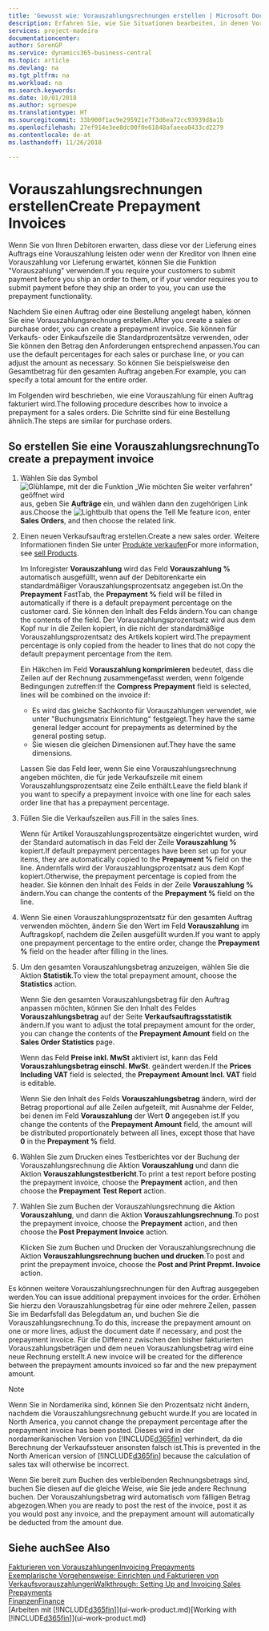 ```yaml
---
title: 'Gewusst wie: Vorauszahlungsrechnungen erstellen | Microsoft Docs'
description: Erfahren Sie, wie Sie Situationen bearbeiten, in denen Vorauszahlung gefordert wird, oder Ihr Kreditor dies fordert.
services: project-madeira
documentationcenter: 
author: SorenGP
ms.service: dynamics365-business-central
ms.topic: article
ms.devlang: na
ms.tgt_pltfrm: na
ms.workload: na
ms.search.keywords: 
ms.date: 10/01/2018
ms.author: sgroespe
ms.translationtype: HT
ms.sourcegitcommit: 33b900f1ac9e295921e7f3d6ea72cc93939d8a1b
ms.openlocfilehash: 27ef914e3ee8dc00f0e61848afaeea0433cd2279
ms.contentlocale: de-at
ms.lasthandoff: 11/26/2018

---
```

# <a name="create-prepayment-invoices"></a><span data-ttu-id="2bc85-103">Vorauszahlungsrechnungen erstellen</span><span class="sxs-lookup"><span data-stu-id="2bc85-103">Create Prepayment Invoices</span></span>
<span data-ttu-id="2bc85-104">Wenn Sie von Ihren Debitoren erwarten, dass diese vor der Lieferung eines Auftrags eine Vorauszahlung leisten oder wenn der Kreditor von Ihnen eine Vorauszahlung vor Lieferung erwartet, können Sie die Funktion "Vorauszahlung" verwenden.</span><span class="sxs-lookup"><span data-stu-id="2bc85-104">If you require your customers to submit payment before you ship an order to them, or if your vendor requires you to submit payment before they ship an order to you, you can use the prepayment functionality.</span></span>  

<span data-ttu-id="2bc85-105">Nachdem Sie einen Auftrag oder eine Bestellung angelegt haben, können Sie eine Vorauszahlungsrechnung erstellen.</span><span class="sxs-lookup"><span data-stu-id="2bc85-105">After you create a sales or purchase order, you can create a prepayment invoice.</span></span> <span data-ttu-id="2bc85-106">Sie können für Verkaufs- oder Einkaufszeile die Standardprozentsätze verwenden, oder Sie können den Betrag den Anforderungen entsprechend anpassen.</span><span class="sxs-lookup"><span data-stu-id="2bc85-106">You can use the default percentages for each sales or purchase line, or you can adjust the amount as necessary.</span></span> <span data-ttu-id="2bc85-107">So können Sie beispielsweise den Gesamtbetrag für den gesamten Auftrag angeben.</span><span class="sxs-lookup"><span data-stu-id="2bc85-107">For example, you can specify a total amount for the entire order.</span></span>  

<span data-ttu-id="2bc85-108">Im Folgenden wird beschrieben, wie eine Vorauszahlung für einen Auftrag fakturiert wird.</span><span class="sxs-lookup"><span data-stu-id="2bc85-108">The following procedure describes how to invoice a prepayment for a sales orders.</span></span> <span data-ttu-id="2bc85-109">Die Schritte sind für eine Bestellung ähnlich.</span><span class="sxs-lookup"><span data-stu-id="2bc85-109">The steps are similar for purchase orders.</span></span>  

## <a name="to-create-a-prepayment-invoice"></a><span data-ttu-id="2bc85-110">So erstellen Sie eine Vorauszahlungsrechnung</span><span class="sxs-lookup"><span data-stu-id="2bc85-110">To create a prepayment invoice</span></span>  
1. <span data-ttu-id="2bc85-111">Wählen Sie das Symbol ![Glühlampe, mit der die Funktion „Wie möchten Sie weiter verfahren“ geöffnet wird](media/ui-search/search_small.png "Wie möchten Sie weiter verfahren?") aus, geben Sie **Aufträge** ein, und wählen dann den zugehörigen Link aus.</span><span class="sxs-lookup"><span data-stu-id="2bc85-111">Choose the ![Lightbulb that opens the Tell Me feature](media/ui-search/search_small.png "Tell me what you want to do") icon, enter **Sales Orders**, and then choose the related link.</span></span>  
2. <span data-ttu-id="2bc85-112">Einen neuen Verkaufsauftrag erstellen.</span><span class="sxs-lookup"><span data-stu-id="2bc85-112">Create a new sales order.</span></span> <span data-ttu-id="2bc85-113">Weitere Informationen finden Sie unter [Produkte verkaufen](sales-how-sell-products.md)</span><span class="sxs-lookup"><span data-stu-id="2bc85-113">For more information, see [sell Products](sales-how-sell-products.md).</span></span>  

    <span data-ttu-id="2bc85-114">Im Inforegister **Vorauszahlung** wird das Feld **Vorauszahlung %** automatisch ausgefüllt, wenn auf der Debitorenkarte ein standardmäßiger Vorauszahlungsprozentsatz angegeben ist.</span><span class="sxs-lookup"><span data-stu-id="2bc85-114">On the **Prepayment** FastTab, the **Prepayment %** field will be filled in automatically if there is a default prepayment percentage on the customer card.</span></span> <span data-ttu-id="2bc85-115">Sie können den Inhalt des Felds ändern.</span><span class="sxs-lookup"><span data-stu-id="2bc85-115">You can change the contents of the field.</span></span> <span data-ttu-id="2bc85-116">Der Vorauszahlungsprozentsatz wird aus dem Kopf nur in die Zeilen kopiert, in die nicht der standardmäßige Vorauszahlungsprozentsatz des Artikels kopiert wird.</span><span class="sxs-lookup"><span data-stu-id="2bc85-116">The prepayment percentage is only copied from the header to lines that do not copy the default prepayment percentage from the item.</span></span>  

    <span data-ttu-id="2bc85-117">Ein Häkchen im Feld **Vorauszahlung komprimieren** bedeutet, dass die Zeilen auf der Rechnung zusammengefasst werden, wenn folgende Bedingungen zutreffen:</span><span class="sxs-lookup"><span data-stu-id="2bc85-117">If the **Compress Prepayment** field is selected, lines will be combined on the invoice if:</span></span>  
    - <span data-ttu-id="2bc85-118">Es wird das gleiche Sachkonto für Vorauszahlungen verwendet, wie unter "Buchungsmatrix Einrichtung" festgelegt.</span><span class="sxs-lookup"><span data-stu-id="2bc85-118">They have the same general ledger account for prepayments as determined by the general posting setup.</span></span>  
    - <span data-ttu-id="2bc85-119">Sie wiesen die gleichen Dimensionen auf.</span><span class="sxs-lookup"><span data-stu-id="2bc85-119">They have the same dimensions.</span></span>  

    <span data-ttu-id="2bc85-120">Lassen Sie das Feld leer, wenn Sie eine Vorauszahlungsrechnung angeben möchten, die für jede Verkaufszeile mit einem Vorauszahlungsprozentsatz eine Zeile enthält.</span><span class="sxs-lookup"><span data-stu-id="2bc85-120">Leave the field blank if you want to specify a prepayment invoice with one line for each sales order line that has a prepayment percentage.</span></span>  

3. <span data-ttu-id="2bc85-121">Füllen Sie die Verkaufszeilen aus.</span><span class="sxs-lookup"><span data-stu-id="2bc85-121">Fill in the sales lines.</span></span>  

    <span data-ttu-id="2bc85-122">Wenn für Artikel Vorauszahlungsprozentsätze eingerichtet wurden, wird der Standard automatisch in das Feld  der Zeile **Vorauszahlung %** kopiert.</span><span class="sxs-lookup"><span data-stu-id="2bc85-122">If default prepayment percentages have been set up for your items, they are automatically copied to the **Prepayment %** field on the line.</span></span> <span data-ttu-id="2bc85-123">Andernfalls wird der Vorauszahlungsprozentsatz aus dem Kopf kopiert.</span><span class="sxs-lookup"><span data-stu-id="2bc85-123">Otherwise, the prepayment percentage is copied from the header.</span></span> <span data-ttu-id="2bc85-124">Sie können den Inhalt des Felds  in der Zeile **Vorauszahlung %** ändern.</span><span class="sxs-lookup"><span data-stu-id="2bc85-124">You can change the contents of the **Prepayment %** field on the line.</span></span>  
4. <span data-ttu-id="2bc85-125">Wenn Sie einen Vorauszahlungsprozentsatz für den gesamten Auftrag verwenden möchten, ändern Sie den Wert im Feld **Vorauszahlung** im Auftragskopf, nachdem die Zeilen ausgefüllt wurden.</span><span class="sxs-lookup"><span data-stu-id="2bc85-125">If you want to apply one prepayment percentage to the entire order, change the **Prepayment %** field on the header after filling in the lines.</span></span>  
5. <span data-ttu-id="2bc85-126">Um den gesamten Vorauszahlungsbetrag anzuzeigen, wählen Sie die Aktion **Statistik**.</span><span class="sxs-lookup"><span data-stu-id="2bc85-126">To view the total prepayment amount, choose the **Statistics** action.</span></span>

    <span data-ttu-id="2bc85-127">Wenn Sie den gesamten Vorauszahlungsbetrag für den Auftrag anpassen möchten, können Sie den Inhalt des Feldes **Vorauszahlungsbetrag** auf der Seite **Verkaufsauftragsstatistik** ändern.</span><span class="sxs-lookup"><span data-stu-id="2bc85-127">If you want to adjust the total prepayment amount for the order, you can change the contents of the **Prepayment Amount** field on the **Sales Order Statistics** page.</span></span>  

    <span data-ttu-id="2bc85-128">Wenn das Feld **Preise inkl. MwSt** aktiviert ist, kann das Feld **Vorauszahlungsbetrag einschl. MwSt**. geändert werden.</span><span class="sxs-lookup"><span data-stu-id="2bc85-128">If the **Prices Including VAT** field is selected, the **Prepayment Amount Incl. VAT** field is editable.</span></span>  

    <span data-ttu-id="2bc85-129">Wenn Sie den Inhalt des Felds **Vorauszahlungsbetrag** ändern, wird der Betrag proportional auf alle Zeilen aufgeteilt, mit Ausnahme der Felder, bei denen im Feld **Vorauszahlung** der Wert **0** angegeben ist.</span><span class="sxs-lookup"><span data-stu-id="2bc85-129">If you change the contents of the **Prepayment Amount** field, the amount will be distributed proportionately between all lines, except those that have **0** in the **Prepayment %** field.</span></span>  
6. <span data-ttu-id="2bc85-130">Wählen Sie zum Drucken eines Testberichtes vor der Buchung der Vorauszahlungsrechnung die Aktion **Vorauszahlung** und dann die Aktion **Vorauszahlungstestbericht**.</span><span class="sxs-lookup"><span data-stu-id="2bc85-130">To print a test report before posting the prepayment invoice, choose the **Prepayment** action, and then choose the **Prepayment Test Report** action.</span></span>  
7. <span data-ttu-id="2bc85-131">Wählen Sie zum Buchen der Vorauszahlungsrechnung die Aktion **Vorauszahlung**, und dann die Aktion **Vorauszahlungsrechnung**.</span><span class="sxs-lookup"><span data-stu-id="2bc85-131">To post the prepayment invoice, choose the **Prepayment** action, and then choose the **Post Prepayment Invoice** action.</span></span>  

    <span data-ttu-id="2bc85-132">Klicken Sie zum Buchen und Drucken der Vorauszahlungsrechnung die Aktion **Vorauszahlungsrechnung buchen und drucken**.</span><span class="sxs-lookup"><span data-stu-id="2bc85-132">To post and print the prepayment invoice, choose the **Post and Print Prepmt. Invoice** action.</span></span>  

<span data-ttu-id="2bc85-133">Es können weitere Vorauszahlungsrechnungen für den Auftrag ausgegeben werden.</span><span class="sxs-lookup"><span data-stu-id="2bc85-133">You can issue additional prepayment invoices for the order.</span></span> <span data-ttu-id="2bc85-134">Erhöhen Sie hierzu den Vorauszahlungsbetrag für eine oder mehrere Zeilen, passen Sie im Bedarfsfall das Belegdatum an, und buchen Sie die Vorauszahlungsrechnung.</span><span class="sxs-lookup"><span data-stu-id="2bc85-134">To do this, increase the prepayment amount on one or more lines, adjust the document date if necessary, and post the prepayment invoice.</span></span> <span data-ttu-id="2bc85-135">Für die Differenz zwischen den bisher fakturierten Vorauszahlungsbeträgen und dem neuen Vorauszahlungsbetrag wird eine neue Rechnung erstellt.</span><span class="sxs-lookup"><span data-stu-id="2bc85-135">A new invoice will be created for the difference between the prepayment amounts invoiced so far and the new prepayment amount.</span></span>  

> [!NOTE]  
>  <span data-ttu-id="2bc85-136">Wenn Sie in Nordamerika sind, können Sie den Prozentsatz nicht ändern, nachdem die Vorauszahlungsrechnung gebucht wurde.</span><span class="sxs-lookup"><span data-stu-id="2bc85-136">If you are located in North America, you cannot change the prepayment percentage after the prepayment invoice has been posted.</span></span> <span data-ttu-id="2bc85-137">Dieses wird in der nordamerikanischen Version von [!INCLUDE[d365fin](includes/d365fin_md.md)] verhindert, da die Berechnung der Verkaufssteuer ansonsten falsch ist.</span><span class="sxs-lookup"><span data-stu-id="2bc85-137">This is prevented in the North American version of [!INCLUDE[d365fin](includes/d365fin_md.md)] because the calculation of sales tax will otherwise be incorrect.</span></span>  

 <span data-ttu-id="2bc85-138">Wenn Sie bereit zum Buchen des verbleibenden Rechnungsbetrags sind, buchen Sie diesen auf die gleiche Weise, wie Sie jede andere Rechnung buchen. Der Vorauszahlungsbetrag wird automatisch vom fälligen Betrag abgezogen.</span><span class="sxs-lookup"><span data-stu-id="2bc85-138">When you are ready to post the rest of the invoice, post it as you would post any invoice, and the prepayment amount will automatically be deducted from the amount due.</span></span>  

## <a name="see-also"></a><span data-ttu-id="2bc85-139">Siehe auch</span><span class="sxs-lookup"><span data-stu-id="2bc85-139">See Also</span></span>  
[<span data-ttu-id="2bc85-140">Fakturieren von Vorauszahlungen</span><span class="sxs-lookup"><span data-stu-id="2bc85-140">Invoicing Prepayments</span></span>](finance-invoice-prepayments.md)  
[<span data-ttu-id="2bc85-141">Exemplarische Vorgehensweise: Einrichten und Fakturieren von Verkaufsvorauszahlungen</span><span class="sxs-lookup"><span data-stu-id="2bc85-141">Walkthrough: Setting Up and Invoicing Sales Prepayments</span></span>](walkthrough-setting-up-and-invoicing-sales-prepayments.md)  
[<span data-ttu-id="2bc85-142">Finanzen</span><span class="sxs-lookup"><span data-stu-id="2bc85-142">Finance</span></span>](finance.md)  
<span data-ttu-id="2bc85-143">[Arbeiten mit [!INCLUDE[d365fin](includes/d365fin_md.md)]](ui-work-product.md)</span><span class="sxs-lookup"><span data-stu-id="2bc85-143">[Working with [!INCLUDE[d365fin](includes/d365fin_md.md)]](ui-work-product.md)</span></span>

